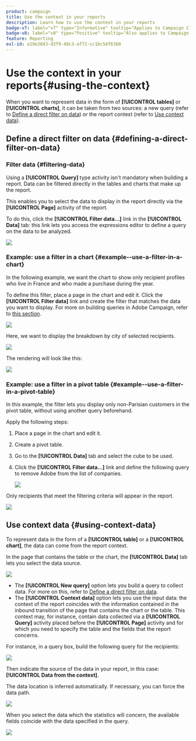 ```yaml
---
product: campaign
title: Use the context in your reports
description: Learn how to use the context in your reports
badge-v7: label="v7" type="Informative" tooltip="Applies to Campaign Classic v7"
badge-v8: label="v8" type="Positive" tooltip="Also applies to Campaign v8"
feature: Reporting
exl-id: a19e2843-d3f9-48c3-af72-cc1bc54f6360
---
```

# Use the context in your reports{#using-the-context}

 

When you want to represent data in the form of **[!UICONTROL tables]** or **[!UICONTROL charts]**, it can be taken from two sources: a new query (refer to [Define a direct filter on data](#defining-a-direct-filter-on-data)) or the report context (refer to [Use context data](#using-context-data)).

## Define a direct filter on data {#defining-a-direct-filter-on-data}

### Filter data {#filtering-data}

Using a **[!UICONTROL Query]** type activity isn't mandatory when building a report. Data can be filtered directly in the tables and charts that make up the report.

This enables you to select the data to display in the report directly via the **[!UICONTROL Page]** activity of the report.

To do this, click the **[!UICONTROL Filter data...]** link in the **[!UICONTROL Data]** tab: this link lets you access the expressions editor to define a query on the data to be analyzed.

![](assets/reporting_filter_data_from_page.png)

### Example: use a filter in a chart {#example--use-a-filter-in-a-chart}

In the following example, we want the chart to show only recipient profiles who live in France and who made a purchase during the year.

To define this filter, place a page in the chart and edit it. Click the **[!UICONTROL Filter data]** link and create the filter that matches the data you want to display. For more on building queries in Adobe Campaign, refer to [this section](../../platform/using/about-queries-in-campaign.md).

![](assets/s_ncs_advuser_report_wizard_029.png)

Here, we want to display the breakdown by city of selected recipients.

![](assets/reporting_graph_with_2vars.png)

The rendering will look like this: 

![](assets/reporting_graph_with_2vars_preview.png)

### Example: use a filter in a pivot table {#example--use-a-filter-in-a-pivot-table}

In this example, the filter lets you display only non-Parisian customers in the pivot table, without using another query beforehand.

Apply the following steps:

1. Place a page in the chart and edit it.
1. Create a pivot table.
1. Go to the **[!UICONTROL Data]** tab and select the cube to be used.
1. Click the **[!UICONTROL Filter data...]** link and define the following query to remove Adobe from the list of companies.

   ![](assets/s_ncs_advuser_report_display_03.png)

Only recipients that meet the filtering criteria will appear in the report.

![](assets/s_ncs_advuser_report_display_04.png)

## Use context data {#using-context-data}

To represent data in the form of a **[!UICONTROL table]** or a **[!UICONTROL chart]**, the data can come from the report context.

In the page that contains the table or the chart, the **[!UICONTROL Data]** tab lets you select the data source. 

![](assets/s_ncs_advuser_report_datasource_3.png)

* The **[!UICONTROL New query]** option lets you build a query to collect data. For more on this, refer to [Define a direct filter on data](#defining-a-direct-filter-on-data).
* The **[!UICONTROL Context data]** option lets you use the input data: the context of the report coincides with the information contained in the inbound transition of the page that contains the chart or the table. This context may, for instance, contain data collected via a **[!UICONTROL Query]** activity placed before the **[!UICONTROL Page]** activity and for which you need to specify the table and the fields that the report concerns.

For instance, in a query box, build the following query for the recipients:

![](assets/s_ncs_advuser_report_datasource_2.png)

Then indicate the source of the data in your report, in this case: **[!UICONTROL Data from the context]**.

The data location is inferred automatically. If necessary, you can force the data path.

![](assets/s_ncs_advuser_report_datasource_4.png)

When you select the data which the statistics will concern, the available fields coincide with the data specified in the query.

![](assets/s_ncs_advuser_report_datasource_1.png)
